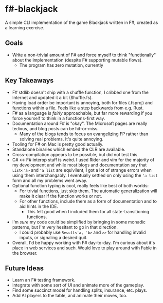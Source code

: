 # f#-blackjack

A simple CLI implementation of the game Blackjack written in F#, created as a learning exercise.

## Goals

* Write a non-trivial amount of F# and force myself to think "functionally" about the implementation (despite F# supporting mutable flows).
  * The program has zero mutation, currently

## Key Takeaways

* F# stdlib doesn't ship with a shuffle function, I cribbed one from the Internet and updated it a bit (Shuffle.fs).
* Having load order be important is annoying, both for files (.fsproj) and functions within a file. Feels like a step backwards from e.g. Rust.
* F# as a language is _fairly_ approachable, but far more rewarding if you force yourself to think in a functions-first way.
* Documentation around F# is "okay". The Microsoft pages are really tedious, and blog posts can be hit-or-miss.
  * Many of the blogs tends to focus on evangelizing FP rather than solving real problems. It's quite annoying.
* Tooling for F# on Mac is pretty good actually.
* Standalone binaries which embed the CLR are available.
* Cross-compilation appears to be possible, but did not test this.
* C# <-> F# interop stuff is weird. I used Rider and vim for the majority of my development and while most blogs and documentation say that `List<'a>` and `'a list` are equivilent, I got a lot of strange errors when using them interchangably. I eventually settled on only using the `'a list` form and all my problems went away.
* Optional function typing is cool, really feels like best of both worlds:
  * For trivial functions, just skip them. The automatic generalization will make it clear if the function works or not.
  * For other functions, include them as a form of documentation and to aid hints in the IDE.
    * This felt good when I included them for all state-transitioning functions.
* I'm _sure_ my code could be simplified by bringing in some monadic patterns, but I'm very hesitant to go in that direction.
  * I could probably use `Result<'a, 'b>` and `>>` for handling invalid inputs, or signaling a desired quit.
* Overall, I'd be happy working with F# day-to-day. I'm curious about it's place in web services and such. Would love to play around with Fable in the browser.

## Future Ideas

* Learn an F# testing framework.
* Integrate with some sort of UI and animate more of the gameplay.
* Find some succinct model for handling splits, insurance, etc. plays.
* Add AI players to the table, and animate their moves, too.
